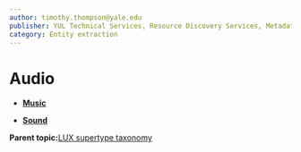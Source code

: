 ```yaml
---
author: timothy.thompson@yale.edu
publisher: YUL Technical Services, Resource Discovery Services, Metadata Services Unit
category: Entity extraction
---
```


# Audio

-   **[Music](../../tasks/supertypes/music.md)**  

-   **[Sound](../../tasks/supertypes/sound.md)**  


**Parent topic:**[LUX supertype taxonomy](../../tasks/supertypes/supertypes.md)

